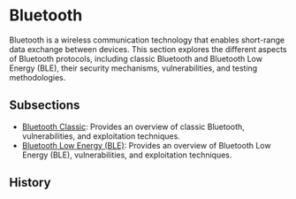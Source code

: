 # Bluetooth

Bluetooth is a wireless communication technology that enables short-range data exchange between devices. This section explores the different aspects of Bluetooth protocols, including classic Bluetooth and Bluetooth Low Energy (BLE), their security mechanisms, vulnerabilities, and testing methodologies.

## Subsections
- [Bluetooth Classic](Classic/): Provides an overview of classic Bluetooth, vulnerabilities, and exploitation techniques.
- [Bluetooth Low Energy (BLE)](BLE/): Provides an overview of Bluetooth Low Energy (BLE), vulnerabilities, and exploitation techniques.

## History